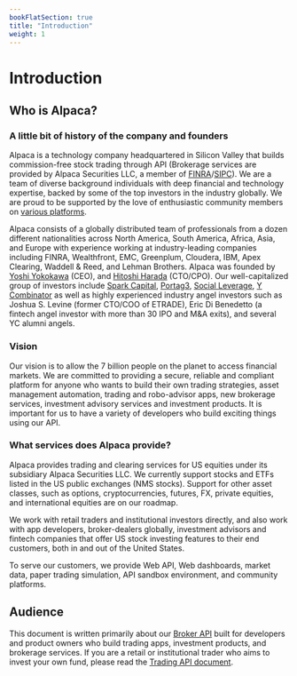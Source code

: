 ```yaml
---
bookFlatSection: true
title: "Introduction"
weight: 1
---
```


# Introduction

## Who is Alpaca?

### A little bit of history of the company and founders

Alpaca is a technology company headquartered in Silicon Valley that builds
commission-free stock trading through API (Brokerage services are provided by
Alpaca Securities LLC, a member of
[FINRA](https://finra.org)/[SIPC](https://sipc.org)). We are a team of diverse
background individuals with deep financial and technology expertise, backed by
some of the top investors in the industry globally. We are proud to be supported
by the love of enthusiastic community members on [various
platforms](https://alpaca.markets/community).

Alpaca consists of a globally distributed team of professionals from a dozen
different nationalities across North America, South America, Africa, Asia, and
Europe with experience working at industry-leading companies including FINRA,
Wealthfront, EMC, Greenplum, Cloudera, IBM, Apex Clearing, Waddell & Reed, and
Lehman Brothers. Alpaca was founded by [Yoshi
Yokokawa](https://www.linkedin.com/in/yoshiyokokawa/) (CEO), and [Hitoshi
Harada](https://www.linkedin.com/in/hitoshi-harada-02b01425/) (CTO/CPO). Our
well-capitalized group of investors include [Spark
Capital](https://www.sparkcapital.com/), [Portag3](https://www.p3vc.com/),
[Social Leverage](https://www.socialleverage.com/), [Y
Combinator](https://www.ycombinator.com/) as well as highly experienced industry
angel investors such as Joshua S. Levine (former CTO/COO of ETRADE), Eric Di
Benedetto (a fintech angel investor with more than 30 IPO and M&A exits), and
several YC alumni angels.

### Vision

Our vision is to allow the 7 billion people on the planet to access financial
markets. We are committed to providing a secure, reliable and compliant platform
for anyone who wants to build their own trading strategies, asset management
automation, trading and robo-advisor apps, new brokerage services, investment
advisory services and investment products. It is important for us to have a
variety of developers who build exciting things using our API.

### What services does Alpaca provide?

Alpaca provides trading and clearing services for US equities under its
subsidiary Alpaca Securities LLC. We currently support stocks and ETFs listed in
the US public exchanges (NMS stocks). Support for other asset classes, such as
options, cryptocurrencies, futures, FX, private equities, and international
equities are on our roadmap.

We work with retail traders and institutional investors directly, and also work
with app developers, broker-dealers globally, investment advisors and fintech
companies that offer US stock investing features to their end customers, both in
and out of the United States.

To serve our customers, we provide Web API, Web dashboards, market data, paper
trading simulation, API sandbox environment, and community platforms.

## Audience

This document is written primarily about our [Broker
API](https://broker-api.alpaca.markets/) built for developers and product owners
who build trading apps, investment products, and brokerage services. If you are
a retail or institutional trader who aims to invest your own fund, please read
the [Trading API document](https://alpaca.markets/docs/).

&nbsp;
